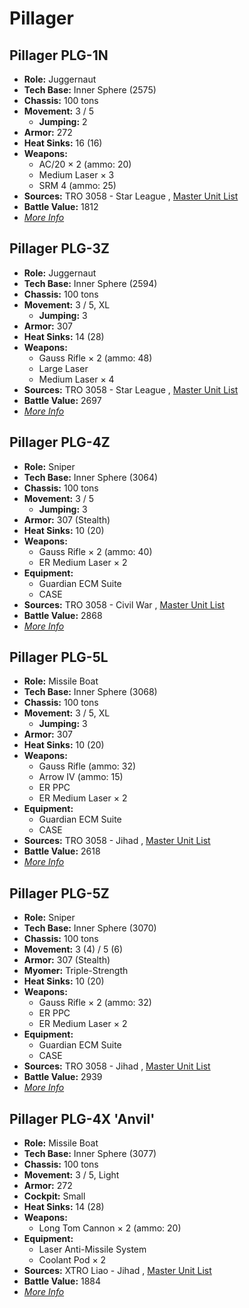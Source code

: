 # Pillager 

## Pillager PLG-1N 

- **Role:** Juggernaut 
- **Tech Base:** Inner Sphere (2575) 
- **Chassis:** 100 tons 
- **Movement:** 3 / 5 
  - **Jumping:** 2 
- **Armor:** 272 
- **Heat Sinks:** 16 (16) 
- **Weapons:** 
  - AC/20 × 2 (ammo: 20) 
  - Medium Laser × 3 
  - SRM 4 (ammo: 25) 
- **Sources:** TRO 3058 - Star League , [Master Unit List](http://masterunitlist.info/Unit/Details/2524/pillager-plg-1n) 
- **Battle Value:** 1812 
- [*More Info*](pillager/pillager_plg-1n.md) 

## Pillager PLG-3Z 

- **Role:** Juggernaut 
- **Tech Base:** Inner Sphere (2594) 
- **Chassis:** 100 tons 
- **Movement:** 3 / 5, XL 
  - **Jumping:** 3 
- **Armor:** 307 
- **Heat Sinks:** 14 (28) 
- **Weapons:** 
  - Gauss Rifle × 2 (ammo: 48) 
  - Large Laser 
  - Medium Laser × 4 
- **Sources:** TRO 3058 - Star League , [Master Unit List](http://masterunitlist.info/Unit/Details/2525/pillager-plg-3z) 
- **Battle Value:** 2697 
- [*More Info*](pillager/pillager_plg-3z.md) 

## Pillager PLG-4Z 

- **Role:** Sniper 
- **Tech Base:** Inner Sphere (3064) 
- **Chassis:** 100 tons 
- **Movement:** 3 / 5 
  - **Jumping:** 3 
- **Armor:** 307 (Stealth) 
- **Heat Sinks:** 10 (20) 
- **Weapons:** 
  - Gauss Rifle × 2 (ammo: 40) 
  - ER Medium Laser × 2 
- **Equipment:** 
  - Guardian ECM Suite 
  - CASE 
- **Sources:** TRO 3058 - Civil War , [Master Unit List](http://masterunitlist.info/Unit/Details/2527/pillager-plg-4z) 
- **Battle Value:** 2868 
- [*More Info*](pillager/pillager_plg-4z.md) 

## Pillager PLG-5L 

- **Role:** Missile Boat 
- **Tech Base:** Inner Sphere (3068) 
- **Chassis:** 100 tons 
- **Movement:** 3 / 5, XL 
  - **Jumping:** 3 
- **Armor:** 307 
- **Heat Sinks:** 10 (20) 
- **Weapons:** 
  - Gauss Rifle (ammo: 32) 
  - Arrow IV (ammo: 15) 
  - ER PPC 
  - ER Medium Laser × 2 
- **Equipment:** 
  - Guardian ECM Suite 
  - CASE 
- **Sources:** TRO 3058 - Jihad , [Master Unit List](http://masterunitlist.info/Unit/Details/2528/pillager-plg-5l) 
- **Battle Value:** 2618 
- [*More Info*](pillager/pillager_plg-5l.md) 

## Pillager PLG-5Z 

- **Role:** Sniper 
- **Tech Base:** Inner Sphere (3070) 
- **Chassis:** 100 tons 
- **Movement:** 3 (4) / 5 (6) 
- **Armor:** 307 (Stealth) 
- **Myomer:** Triple-Strength 
- **Heat Sinks:** 10 (20) 
- **Weapons:** 
  - Gauss Rifle × 2 (ammo: 32) 
  - ER PPC 
  - ER Medium Laser × 2 
- **Equipment:** 
  - Guardian ECM Suite 
  - CASE 
- **Sources:** TRO 3058 - Jihad , [Master Unit List](http://masterunitlist.info/Unit/Details/2529/pillager-plg-5z) 
- **Battle Value:** 2939 
- [*More Info*](pillager/pillager_plg-5z.md) 

## Pillager PLG-4X 'Anvil' 

- **Role:** Missile Boat 
- **Tech Base:** Inner Sphere (3077) 
- **Chassis:** 100 tons 
- **Movement:** 3 / 5, Light 
- **Armor:** 272 
- **Cockpit:** Small 
- **Heat Sinks:** 14 (28) 
- **Weapons:** 
  - Long Tom Cannon × 2 (ammo: 20) 
- **Equipment:** 
  - Laser Anti-Missile System 
  - Coolant Pod × 2 
- **Sources:** XTRO Liao - Jihad , [Master Unit List](http://masterunitlist.info/Unit/Details/2526/pillager-plg-4x-anvil) 
- **Battle Value:** 1884 
- [*More Info*](pillager/pillager_plg-4x_anvil.md) 

